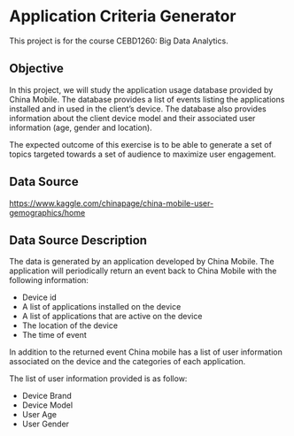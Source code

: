 # Application Criteria Generator

This project is for the course CEBD1260: Big Data Analytics.

## Objective

In this project, we will study the application usage database provided by China Mobile. The database provides a list of events listing the applications installed and in used in the client’s device. The database also provides information about the client device model and their associated user information (age, gender and location).

The expected outcome of this exercise is to be able to generate a set of topics targeted towards a set of audience to maximize user engagement.

## Data Source
https://www.kaggle.com/chinapage/china-mobile-user-gemographics/home

## Data Source Description
The data is generated  by an application developed by China Mobile. The application will periodically return an event back to China Mobile with the following information:
  - Device id
  - A list of applications installed on the device
  - A list of applications that are active on the device
  - The location of the device
  - The time of event

In addition to the returned event China mobile has a list of user information associated on the device and the categories of each application.

The list of user information provided is as follow:
  - Device Brand
  - Device Model
  - User Age
  - User Gender
 



